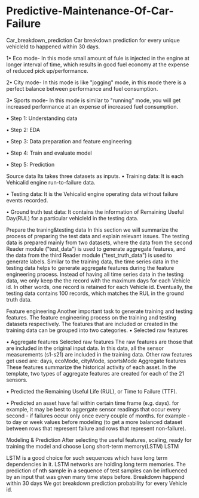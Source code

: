 # Predictive-Maintenance-Of-Car-Failure

Car_breakdown_prediction
Car breakdown prediction for every unique vehicleId to happened within 30 days.

1• Eco mode- In this mode small amount of fule is injected in the engine at longer interval of time, which results in good fuel economy at the expense of reduced pick up/performance.

2• City mode- In this mode is like "jogging" mode, in this mode there is a perfect balance between performance and fuel consumption.

3• Sports mode- In this mode is similar to "running" mode, you will get increased performance at an expense of increased fuel consumption.

• Step 1: Understanding data

• Step 2: EDA

• Step 3: Data preparation and feature engineering

• Step 4: Train and evaluate model

• Step 5: Prediction

Source data Its takes three datasets as inputs. 
• Training data: It is each Vehicalid engine run-to-failure data. 

• Testing data: It is the Vehicalid engine operating data without failure events recorded.

• Ground truth test data: It contains the information of Remaining Useful Day(RUL) for a particular vehicleId in the testing data.

Prepare the traning&testing data
In this section we will summarize the process of preparing the test data and explain relevant issues. The testing data is prepared mainly from two datasets, where the data from the second Reader module ("test_data") is used to generate aggregate features, and the data from the third Reader module ("test_truth_data") is used to generate labels. Similar to the training data, the time series data in the testing data helps to generate aggregate features during the feature engineering process. Instead of having all time series data in the testing data, we only keep the the record with the maximum days for each Vehicle id. In other words, one record is retained for each Vehicle id. Eventually, the testing data contains 100 records, which matches the RUL in the ground truth data.

Feature engineering
Another important task to generate training and testing features. The feature engineering process on the training and testing datasets respectively. The features that are included or created in the training data can be grouped into two categories. 
• Selected raw features

• Aggregate features Selected raw features The raw features are those that are included in the original input data. In this data, all the sensor measurements (s1-s21) are included in the training data. Other raw features get used are: days, ecoMode, cityMode, sportsMode Aggregate features These features summarize the historical activity of each asset. In the template, two types of aggregate features are created for each of the 21 sensors. 

• Predicted the Remaining Useful Life (RUL), or Time to Failure (TTF).

• Predicted an asset have fail within certain time frame (e.g. days). for example, it may be best to aggergate sensor readings that occur every second - if failures occur only once every couple of months. for example - to day or week values before modeling (to get a more balanced dataset between rows that represent failure and rows that represent non-failure).

Modeling & Prediction
After selecting the useful features, scaling, ready for training the model and choose Long short-term memory(LSTM) LSTM

LSTM is a good choice for such sequences which have long term dependencies in it.
LSTM networks are holding long term memories.
The prediction of nth sample in a sequence of test samples can be influenced by an input that was given many time steps before.
Breakdown happend within 30 days We got breakdown prediction probability for every Vehicle id.

